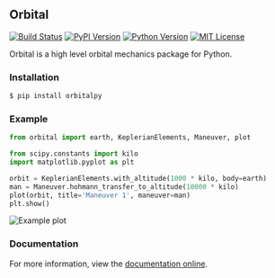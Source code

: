 ## Orbital
[![Build Status][bsi]][bsl] [![PyPI Version][ppi]][ppl] [![Python Version][pvi]][pvl] [![MIT License][mli]][mll]

  [bsi]: http://img.shields.io/travis/RazerM/orbital.svg?style=flat-square
  [bsl]: https://travis-ci.org/RazerM/orbital
  [ppi]: http://img.shields.io/pypi/v/orbitalpy.svg?style=flat-square
  [ppl]: https://pypi.python.org/pypi/orbitalpy/
  [pvi]: https://img.shields.io/badge/python-2.7%2C%203-brightgreen.svg?style=flat-square
  [pvl]: https://www.python.org/downloads/
  [mli]: http://img.shields.io/badge/license-MIT-blue.svg?style=flat-square
  [mll]: https://raw.githubusercontent.com/RazerM/orbital/master/LICENSE

Orbital is a high level orbital mechanics package for Python.

### Installation

```bash
$ pip install orbitalpy
```

### Example

```python
from orbital import earth, KeplerianElements, Maneuver, plot

from scipy.constants import kilo
import matplotlib.pyplot as plt

orbit = KeplerianElements.with_altitude(1000 * kilo, body=earth)
man = Maneuver.hohmann_transfer_to_altitude(10000 * kilo)
plot(orbit, title='Maneuver 1', maneuver=man)
plt.show()
```

![Example plot](http://i.fraz.eu/5b84e.png)

### Documentation

For more information, view the [documentation online][doc].

  [doc]: http://pythonhosted.org/OrbitalPy/